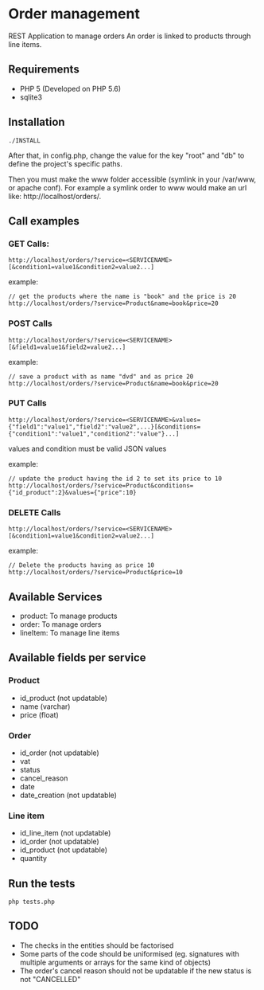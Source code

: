 # Order management

REST Application to manage orders
An order is linked to products through line items.

## Requirements

- PHP 5 (Developed on PHP 5.6)
- sqlite3


## Installation

```
./INSTALL
```

After that, in config.php, change the value for the key "root" and "db" to define the project's
specific paths.

Then you must make the www folder accessible (symlink in your /var/www, or apache conf).
For example a symlink order to www would make an url like: http://localhost/orders/.

## Call examples

### GET Calls:

```
http://localhost/orders/?service=<SERVICENAME>[&condition1=value1&condition2=value2...]
```

example:

```
// get the products where the name is "book" and the price is 20
http://localhost/orders/?service=Product&name=book&price=20
```

### POST Calls

```
http://localhost/orders/?service=<SERVICENAME>[&field1=value1&field2=value2...]
```

example:

```
// save a product with as name "dvd" and as price 20
http://localhost/orders/?service=Product&name=book&price=20
```

### PUT Calls

```
http://localhost/orders/?service=<SERVICENAME>&values={"field1":"value1","field2":"value2",...}[&conditions={"condition1":"value1","condition2":"value"}...]
```

values and condition must be valid JSON values

example:

```
// update the product having the id 2 to set its price to 10
http://localhost/orders/?service=Product&conditions={"id_product":2}&values={"price":10}
```

### DELETE Calls

```
http://localhost/orders/?service=<SERVICENAME>[&condition1=value1&condition2=value2...]
```

example:

```
// Delete the products having as price 10
http://localhost/orders/?service=Product&price=10
```

## Available Services

- product: To manage products
- order: To manage orders
- lineItem: To manage line items

## Available fields per service

### Product

- id_product (not updatable)
- name (varchar)
- price (float)

### Order

- id_order (not updatable)
- vat
- status
- cancel_reason
- date
- date_creation (not updatable)

### Line item

- id_line_item (not updatable)
- id_order (not updatable)
- id_product (not updatable)
- quantity

## Run the tests

```
php tests.php
```

## TODO

- The checks in the entities should be factorised
- Some parts of the code should be uniformised (eg. signatures with multiple arguments or arrays for the same kind of objects)
- The order's cancel reason should not be updatable if the new status is not "CANCELLED"
